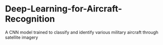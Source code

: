 # Deep-Learning-for-Aircraft-Recognition
A CNN model trained to classify and identify various military aircraft through satellite imagery
